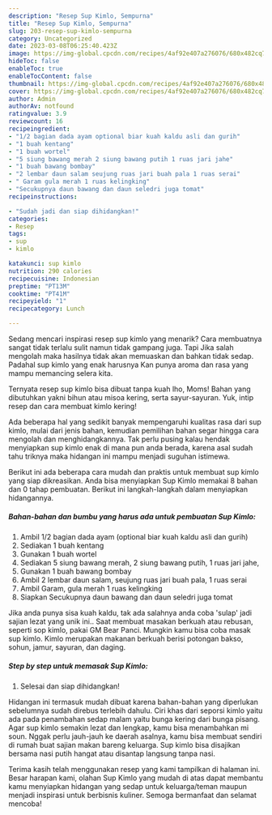 ```yaml
---
description: "Resep Sup Kimlo, Sempurna"
title: "Resep Sup Kimlo, Sempurna"
slug: 203-resep-sup-kimlo-sempurna
category: Uncategorized
date: 2023-03-08T06:25:40.423Z
image: https://img-global.cpcdn.com/recipes/4af92e407a276076/680x482cq70/sup-kimlo-foto-resep-utama.jpg
hideToc: false
enableToc: true
enableTocContent: false
thumbnail: https://img-global.cpcdn.com/recipes/4af92e407a276076/680x482cq70/sup-kimlo-foto-resep-utama.jpg
cover: https://img-global.cpcdn.com/recipes/4af92e407a276076/680x482cq70/sup-kimlo-foto-resep-utama.jpg
author: Admin
authorAv: notfound
ratingvalue: 3.9
reviewcount: 16
recipeingredient:
- "1/2 bagian dada ayam optional biar kuah kaldu asli dan gurih"
- "1 buah kentang"
- "1 buah wortel"
- "5 siung bawang merah 2 siung bawang putih 1 ruas jari jahe"
- "1 buah bawang bombay"
- "2 lembar daun salam seujung ruas jari buah pala 1 ruas serai"
- " Garam gula merah 1 ruas kelingking"
- "Secukupnya daun bawang dan daun seledri juga tomat"
recipeinstructions:

- "Sudah jadi dan siap dihidangkan!"
categories:
- Resep
tags:
- sup
- kimlo

katakunci: sup kimlo 
nutrition: 290 calories
recipecuisine: Indonesian
preptime: "PT13M"
cooktime: "PT41M"
recipeyield: "1"
recipecategory: Lunch

---
```



Sedang mencari inspirasi resep sup kimlo yang menarik? Cara membuatnya sangat tidak terlalu sulit namun tidak gampang juga. Tapi Jika salah mengolah maka hasilnya tidak akan memuaskan dan bahkan tidak sedap. Padahal sup kimlo yang enak harusnya Kan punya aroma dan rasa yang mampu memancing selera kita.


Ternyata resep sup kimlo bisa dibuat tanpa kuah lho, Moms! Bahan yang dibutuhkan yakni bihun atau misoa kering, serta sayur-sayuran. Yuk, intip resep dan cara membuat kimlo kering!

Ada beberapa hal yang sedikit banyak mempengaruhi kualitas rasa dari sup kimlo, mulai dari jenis bahan, kemudian pemilihan bahan segar hingga cara mengolah dan menghidangkannya. Tak perlu pusing kalau hendak menyiapkan sup kimlo enak di mana pun anda berada, karena asal sudah tahu triknya maka hidangan ini mampu menjadi suguhan istimewa.


Berikut ini ada beberapa cara mudah dan praktis untuk membuat sup kimlo yang siap dikreasikan. Anda bisa menyiapkan Sup Kimlo memakai 8 bahan dan 0 tahap pembuatan. Berikut ini langkah-langkah dalam menyiapkan hidangannya.

<!--inarticleads1-->

##### Bahan-bahan dan bumbu yang harus ada untuk pembuatan Sup Kimlo:

1. Ambil 1/2 bagian dada ayam (optional biar kuah kaldu asli dan gurih)
1. Sediakan 1 buah kentang
1. Gunakan 1 buah wortel
1. Sediakan 5 siung bawang merah, 2 siung bawang putih, 1 ruas jari jahe,
1. Gunakan 1 buah bawang bombay
1. Ambil 2 lembar daun salam, seujung ruas jari buah pala, 1 ruas serai
1. Ambil  Garam, gula merah 1 ruas kelingking
1. Siapkan Secukupnya daun bawang dan daun seledri juga tomat


Jika anda punya sisa kuah kaldu, tak ada salahnya anda coba &#39;sulap&#39; jadi sajian lezat yang unik ini.. Saat membuat masakan berkuah atau rebusan, seperti sop kimlo, pakai GM Bear Panci. Mungkin kamu bisa coba masak sup kimlo. Kimlo merupakan makanan berkuah berisi potongan bakso, sohun, jamur, sayuran, dan daging. 

<!--inarticleads2-->

##### Step by step untuk memasak Sup Kimlo:


1. Selesai dan siap dihidangkan!

Hidangan ini termasuk mudah dibuat karena bahan-bahan yang diperlukan sebelumnya sudah direbus terlebih dahulu. Ciri khas dari seporsi kimlo yaitu ada pada penambahan sedap malam yaitu bunga kering dari bunga pisang. Agar sup kimlo semakin lezat dan lengkap, kamu bisa menambahkan mi soun. Nggak perlu jauh-jauh ke daerah asalnya, kamu bisa membuat sendiri di rumah buat sajian makan bareng keluarga. Sup kimlo bisa disajikan bersama nasi putih hangat atau disantap langsung tanpa nasi. 

Terima kasih telah menggunakan resep yang kami tampilkan di halaman ini. Besar harapan kami, olahan Sup Kimlo yang mudah di atas dapat membantu kamu menyiapkan hidangan yang sedap untuk keluarga/teman maupun menjadi inspirasi untuk berbisnis kuliner. Semoga bermanfaat dan selamat mencoba!

